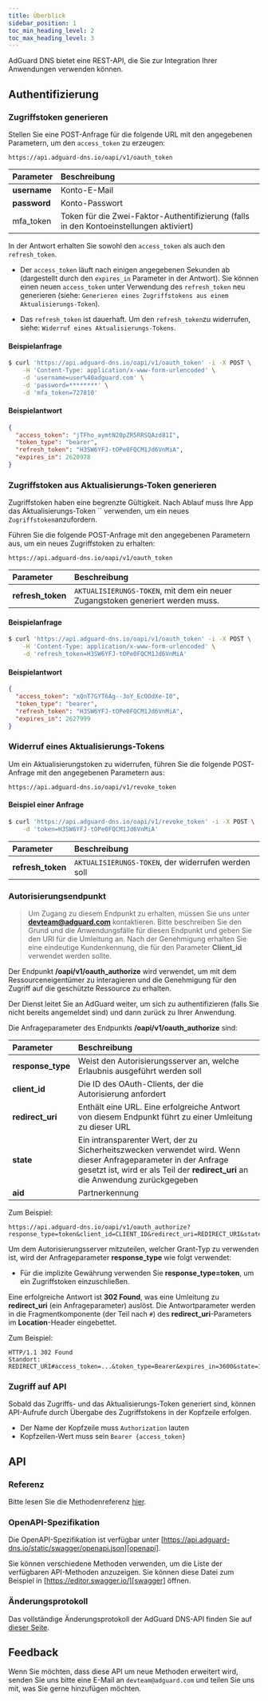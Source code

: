 ```yaml
---
title: Überblick
sidebar_position: 1
toc_min_heading_level: 2
toc_max_heading_level: 3
---
```


<!--
    API info is from here:
    https://api.adguard-dns.io/static/api/API.md
-->

AdGuard DNS bietet eine REST-API, die Sie zur Integration Ihrer Anwendungen verwenden können.

## Authentifizierung

### Zugriffstoken generieren

Stellen Sie eine POST-Anfrage für die folgende URL mit den angegebenen Parametern, um den `access_token` zu erzeugen:

`https://api.adguard-dns.io/oapi/v1/oauth_token`

| Parameter    | Beschreibung                                                                            |
|:------------ |:--------------------------------------------------------------------------------------- |
| **username** | Konto-E-Mail                                                                            |
| **password** | Konto-Passwort                                                                          |
| mfa_token    | Token für die Zwei-Faktor-Authentifizierung (falls in den Kontoeinstellungen aktiviert) |

In der Antwort erhalten Sie sowohl den `access_token` als auch den `refresh_token`.

- Der `access_token` läuft nach einigen angegebenen Sekunden ab (dargestellt durch den `expires_in` Parameter in der Antwort). Sie können einen neuen `access_token` unter Verwendung des `refresh_token` neu generieren (siehe: `Generieren eines Zugriffstokens aus einem Aktualisierungs-Token`).

- Das `refresh_token` ist dauerhaft. Um den `refresh_token`zu widerrufen, siehe: `Widerruf eines Aktualisierungs-Tokens`.

#### Beispielanfrage

```bash
$ curl 'https://api.adguard-dns.io/oapi/v1/oauth_token' -i -X POST \
    -H 'Content-Type: application/x-www-form-urlencoded' \
    -d 'username=user%40adguard.com' \
    -d 'password=********' \
    -d 'mfa_token=727810'
```

#### Beispielantwort

```json
{
  "access_token": "jTFho_aymtN20pZR5RRSQAzd81I",
  "token_type": "bearer",
  "refresh_token": "H3SW6YFJ-tOPe0FQCM1Jd6VnMiA",
  "expires_in": 2620978
}
```

### Zugriffstoken aus Aktualisierungs-Token generieren

Zugriffstoken haben eine begrenzte Gültigkeit. Nach Ablauf muss Ihre App das Aktualisierungs-Token `` verwenden, um ein neues `Zugriffstoken`anzufordern.

Führen Sie die folgende POST-Anfrage mit den angegebenen Parametern aus, um ein neues Zugriffstoken zu erhalten:

`https://api.adguard-dns.io/oapi/v1/oauth_token`

| Parameter         | Beschreibung                                                                   |
|:----------------- |:------------------------------------------------------------------------------ |
| **refresh_token** | `AKTUALISIERUNGS-TOKEN`, mit dem ein neuer Zugangstoken generiert werden muss. |

#### Beispielanfrage

```bash
$ curl 'https://api.adguard-dns.io/oapi/v1/oauth_token' -i -X POST \
    -H 'Content-Type: application/x-www-form-urlencoded' \
    -d 'refresh_token=H3SW6YFJ-tOPe0FQCM1Jd6VnMiA'
```

#### Beispielantwort

```json
{
  "access_token": "xQnT7GYT6Ag--3oY_EcOOdXe-I0",
  "token_type": "bearer",
  "refresh_token": "H3SW6YFJ-tOPe0FQCM1Jd6VnMiA",
  "expires_in": 2627999
}
```

### Widerruf eines Aktualisierungs-Tokens

Um ein Aktualisierungstoken zu widerrufen, führen Sie die folgende POST-Anfrage mit den angegebenen Parametern aus:

`https://api.adguard-dns.io/oapi/v1/revoke_token`

#### Beispiel einer Anfrage

```bash
$ curl 'https://api.adguard-dns.io/oapi/v1/revoke_token' -i -X POST \
    -d 'token=H3SW6YFJ-tOPe0FQCM1Jd6VnMiA'
```

| Parameter         | Beschreibung                                        |
|:----------------- |:--------------------------------------------------- |
| **refresh_token** | `AKTUALISIERUNGS-TOKEN`, der widerrufen werden soll |

### Autorisierungsendpunkt

> Um Zugang zu diesem Endpunkt zu erhalten, müssen Sie uns unter **devteam@adguard.com** kontaktieren. Bitte beschreiben Sie den Grund und die Anwendungsfälle für diesen Endpunkt und geben Sie den URI für die Umleitung an. Nach der Genehmigung erhalten Sie eine eindeutige Kundenkennung, die für den Parameter **Client_id** verwendet werden sollte.

Der Endpunkt **/oapi/v1/oauth_authorize** wird verwendet, um mit dem Ressourceneigentümer zu interagieren und die Genehmigung für den Zugriff auf die geschützte Ressource zu erhalten.

Der Dienst leitet Sie an AdGuard weiter, um sich zu authentifizieren (falls Sie nicht bereits angemeldet sind) und dann zurück zu Ihrer Anwendung.

Die Anfrageparameter des Endpunkts **/oapi/v1/oauth_authorize** sind:

| Parameter         | Beschreibung                                                                                                                                                                                      |
|:----------------- |:------------------------------------------------------------------------------------------------------------------------------------------------------------------------------------------------- |
| **response_type** | Weist den Autorisierungsserver an, welche Erlaubnis ausgeführt werden soll                                                                                                                        |
| **client_id**     | Die ID des OAuth-Clients, der die Autorisierung anfordert                                                                                                                                         |
| **redirect_uri**  | Enthält eine URL. Eine erfolgreiche Antwort von diesem Endpunkt führt zu einer Umleitung zu dieser URL                                                                                            |
| **state**         | Ein intransparenter Wert, der zu Sicherheitszwecken verwendet wird. Wenn dieser Anfrageparameter in der Anfrage gesetzt ist, wird er als Teil der **redirect_uri** an die Anwendung zurückgegeben |
| **aid**           | Partnerkennung                                                                                                                                                                                    |

Zum Beispiel:

```http request
https://api.adguard-dns.io/oapi/v1/oauth_authorize?response_type=token&client_id=CLIENT_ID&redirect_uri=REDIRECT_URI&state=1jbmuc0m9WTr1T6dOO82
```

Um dem Autorisierungsserver mitzuteilen, welcher Grant-Typ zu verwenden ist, wird der Anfrageparameter **response_type** wie folgt verwendet:

- Für die implizite Gewährung verwenden Sie **response_type=token**, um ein Zugriffstoken einzuschließen.

Eine erfolgreiche Antwort ist **302 Found**, was eine Umleitung zu **redirect_uri** (ein Anfrageparameter) auslöst. Die Antwortparameter werden in die Fragmentkomponente (der Teil nach `#`) des **redirect_uri**-Parameters im **Location**-Header eingebettet.

Zum Beispiel:

```http request
HTTP/1.1 302 Found
Standort: REDIRECT_URI#access_token=...&token_type=Bearer&expires_in=3600&state=1jbmuc0m9WTr1T6dOO82
```

### Zugriff auf API

Sobald das Zugriffs- und das Aktualisierungs-Token generiert sind, können API-Aufrufe durch Übergabe des Zugriffstokens in der Kopfzeile erfolgen.

- Der Name der Kopfzeile muss `Authorization` lauten
- Kopfzeilen-Wert muss sein `Bearer {access_token}`

## API

### Referenz

Bitte lesen Sie die Methodenreferenz [hier](reference.md).

### OpenAPI-Spezifikation

Die OpenAPI-Spezifikation ist verfügbar unter [https://api.adguard-dns.io/static/swagger/openapi.json][openapi].

Sie können verschiedene Methoden verwenden, um die Liste der verfügbaren API-Methoden anzuzeigen. Sie können diese Datei zum Beispiel in [https://editor.swagger.io/][swagger] öffnen.

### Änderungsprotokoll

Das vollständige Änderungsprotokoll der AdGuard DNS-API finden Sie auf [dieser Seite](private-dns/api/changelog.md).

## Feedback

Wenn Sie möchten, dass diese API um neue Methoden erweitert wird, senden Sie uns bitte eine E-Mail an `devteam@adguard.com` und teilen Sie uns mit, was Sie gerne hinzufügen möchten.

[openapi]: https://api.adguard-dns.io/static/swagger/openapi.json
[swagger]: https://editor.swagger.io/
